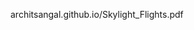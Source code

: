 architsangal.github.io/Skylight_Flights.pdf
<a href="https://github.com/architsangal/Android-App-Flight-Booking-System/Project Report Source Code in LaTex/Skylight_Flights.pdf" class="image fit" ><img src="images/marr_pic.jpg" alt=""></a>